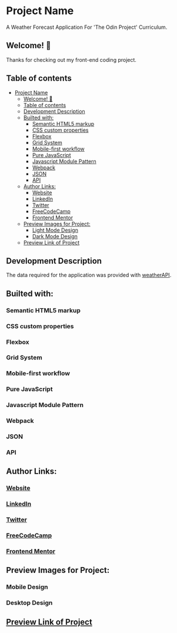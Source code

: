 # Project Name
A Weather Forecast Application For 'The Odin Project' Curriculum.

## Welcome! 👋
Thanks for checking out my front-end coding project.

## Table of contents
- [Project Name](#project-name)
  - [Welcome! 👋](#welcome-)
  - [Table of contents](#table-of-contents)
  - [Development Description](#development-description)
  - [Builted with:](#builted-with)
    - [Semantic HTML5 markup](#semantic-html5-markup)
    - [CSS custom properties](#css-custom-properties)
    - [Flexbox](#flexbox)
    - [Grid System](#grid-system)
    - [Mobile-first workflow](#mobile-first-workflow)
    - [Pure JavaScript](#pure-javascript)
    - [Javascript Module Pattern](#javascript-module-pattern)
    - [Webpack](#webpack)
    - [JSON](#json)
    - [API](#api)
  - [Author Links:](#author-links)
    - [Website](#website)
    - [LinkedIn](#linkedin)
    - [Twitter](#twitter)
    - [FreeCodeCamp](#freecodecamp)
    - [Frontend Mentor](#frontend-mentor)
  - [Preview Images for Project:](#preview-images-for-project)
    - [Light Mode Design](#light-mode-design)
    - [Dark Mode Design](#dark-mode-design)
  - [Preview Link of Project](#preview-link-of-project)

## Development Description
  
  The data required for the application was provided with [weatherAPI](https://www.weatherapi.com/).

## Builted with:

### Semantic HTML5 markup
### CSS custom properties
### Flexbox
### Grid System
### Mobile-first workflow
### Pure JavaScript
### Javascript Module Pattern
### Webpack
### JSON
### API

## Author Links:

### [Website](https://www.selimbiber.dev)
### [LinkedIn](https://linkedin.com/in/selim-biber-406550214)
### [Twitter](https://www.twitter.com/selimbbr)
### [FreeCodeCamp](https://www.freecodecamp.org/selimbiber)
### [Frontend Mentor](https://www.frontendmentor.io/profile/selimbiber)

## Preview Images for Project:

### Mobile Design

### Desktop Design

## [Preview Link of Project]()